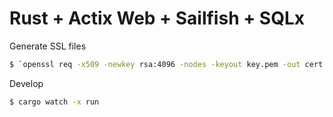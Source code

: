 # Rust + Actix Web + Sailfish + SQLx

Generate SSL files
```bash
$ `openssl req -x509 -newkey rsa:4096 -nodes -keyout key.pem -out cert.pem -days 365 -subj '/CN=localhost'`
```

Develop
```bash
$ cargo watch -x run
```
